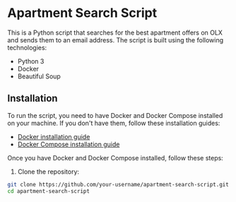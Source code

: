 # Apartment Search Script

This is a Python script that searches for the best apartment offers on OLX and sends them to an email address. The script is built using the following technologies:

- Python 3
- Docker
- Beautiful Soup

## Installation

To run the script, you need to have Docker and Docker Compose installed on your machine. If you don't have them, follow these installation guides:

- [Docker installation guide](https://docs.docker.com/get-docker/)
- [Docker Compose installation guide](https://docs.docker.com/compose/install/)

Once you have Docker and Docker Compose installed, follow these steps:

1. Clone the repository:

```bash
git clone https://github.com/your-username/apartment-search-script.git
cd apartment-search-script
